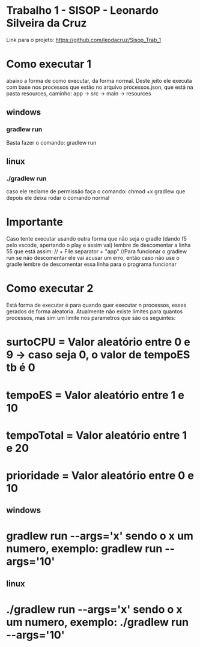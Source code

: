 # Trabalho 1 - SISOP - Leonardo Silveira da Cruz

Link para o projeto: https://github.com/leodacruz/Sisop_Trab_1

# Como executar 1
abaixo a forma de como executar, da forma normal. Deste jeito ele executa com base nos processos que estão no arquivo processos.json, que está na pasta
resources, caminho:  app -> src -> main -> resources

## windows
### gradlew run
Basta fazer o comando: gradlew run

## linux
### ./gradlew run
caso ele reclame de permissão faça o comando:  chmod +x gradlew 
que depois ele deixa rodar o comando normal

# Importante
Caso tente executar usando outra forma que não seja o gradle (dando f5 pelo vscode, apertando o play e assim vai) lembre de descomentar a linha 55 que está 
assim: // + File.separator + "app" //Para funcionar o gradlew run
se não descomentar ele vai acusar um erro, então caso não use o gradle lembre de descomentar essa linha para o programa funcionar


# Como executar 2
Está forma de executar é para quando quer executar n processos, esses gerados de forma aleatoria. Atualmente não existe limites para quantos processos, mas sim 
um limite nos parametros que são os seguintes: 
# surtoCPU =    Valor aleatório entre 0 e 9  -> caso seja 0, o valor de tempoES tb é 0
# tempoES =     Valor aleatório entre 1 e 10
# tempoTotal =  Valor aleatório entre 1 e 20
# prioridade  = Valor aleatório entre 0 e 10


## windows
# gradlew run --args='x'     sendo o x um numero, exemplo: gradlew run --args='10'

## linux
# ./gradlew run --args='x'     sendo o x um numero, exemplo: ./gradlew run --args='10'
